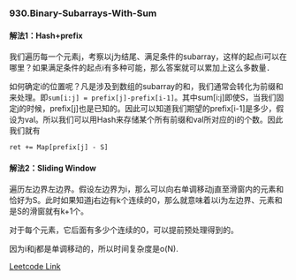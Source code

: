 ### 930.Binary-Subarrays-With-Sum

#### 解法1：Hash+prefix

我们遍历每一个元素j，考察以j为结尾、满足条件的subarray，这样的起点i可以在哪里？如果满足条件的起点i有多种可能，那么答案就可以累加上这么多数量．

如何确定i的位置呢？凡是涉及到数组的subarray的和，我们通常会转化为前缀和来处理。即```sum[i:j] = prefix[j]-prefix[i-1]```。其中sum[i:j]即使S，当我们固定j的时候，prefix[j]也是已知的。因此可以知道我们期望的prefix[i-1]是多少，假设为val。所以我们可以用Hash来存储某个所有前缀和val所对应的i的个数。因此我们就有
```
ret += Map[prefix[j] - S]
```

#### 解法2：Sliding Window
遍历左边界左边界。假设左边界为i，那么可以向右单调移动j直至滑窗内的元素和恰好为S。此时如果知道j右边有k个连续的0，那么就意味着以i为左边界、元素和是S的滑窗就有k+1个。

对于每个元素，它后面有多少个连续的0，可以提前预处理得到的。

因为i和j都是单调移动的，所以时间复杂度是o(N).

[Leetcode Link](https://leetcode.com/problems/binary-subarrays-with-sum)
